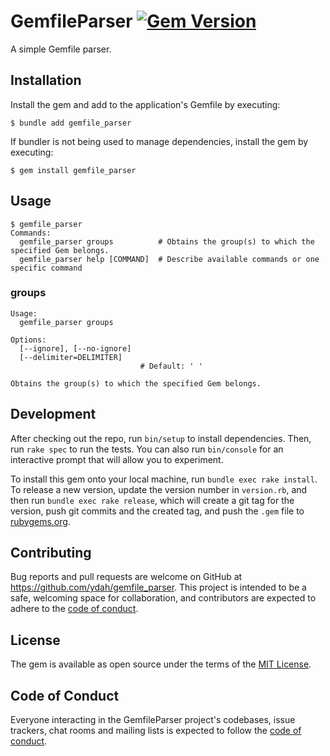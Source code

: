 # GemfileParser [![Gem Version](https://badge.fury.io/rb/gemfile_parser.svg)](https://badge.fury.io/rb/gemfile_parser)

A simple Gemfile parser.

## Installation

Install the gem and add to the application's Gemfile by executing:

    $ bundle add gemfile_parser

If bundler is not being used to manage dependencies, install the gem by executing:

    $ gem install gemfile_parser

## Usage

```console
$ gemfile_parser
Commands:
  gemfile_parser groups          # Obtains the group(s) to which the specified Gem belongs.
  gemfile_parser help [COMMAND]  # Describe available commands or one specific command
```

### groups

```console
Usage:
  gemfile_parser groups

Options:
  [--ignore], [--no-ignore]  
  [--delimiter=DELIMITER]    
                             # Default: ' '

Obtains the group(s) to which the specified Gem belongs.
```

## Development

After checking out the repo, run `bin/setup` to install dependencies. Then, run `rake spec` to run the tests. You can also run `bin/console` for an interactive prompt that will allow you to experiment.

To install this gem onto your local machine, run `bundle exec rake install`. To release a new version, update the version number in `version.rb`, and then run `bundle exec rake release`, which will create a git tag for the version, push git commits and the created tag, and push the `.gem` file to [rubygems.org](https://rubygems.org).

## Contributing

Bug reports and pull requests are welcome on GitHub at https://github.com/ydah/gemfile_parser. This project is intended to be a safe, welcoming space for collaboration, and contributors are expected to adhere to the [code of conduct](https://github.com/ydah/gemfile_parser/blob/main/CODE_OF_CONDUCT.md).

## License

The gem is available as open source under the terms of the [MIT License](https://opensource.org/licenses/MIT).

## Code of Conduct

Everyone interacting in the GemfileParser project's codebases, issue trackers, chat rooms and mailing lists is expected to follow the [code of conduct](https://github.com/ydah/gemfile_parser/blob/main/CODE_OF_CONDUCT.md).
